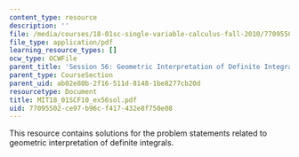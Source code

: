 ```yaml
---
content_type: resource
description: ''
file: /media/courses/18-01sc-single-variable-calculus-fall-2010/77095502ce97b96cf417432e8f750e08_MIT18_01SCF10_ex56sol.pdf
file_type: application/pdf
learning_resource_types: []
ocw_type: OCWFile
parent_title: 'Session 56: Geometric Interpretation of Definite Integrals'
parent_type: CourseSection
parent_uid: ab02e80b-2f16-511d-8148-1be8277cb20d
resourcetype: Document
title: MIT18_01SCF10_ex56sol.pdf
uid: 77095502-ce97-b96c-f417-432e8f750e08
---
```

This resource contains solutions for the problem statements related to geometric interpretation of definite integrals.